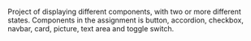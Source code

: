 Project of displaying different components, with two or more different states. Components in the assignment is button, accordion, checkbox, navbar, card, picture, text area and toggle switch.
